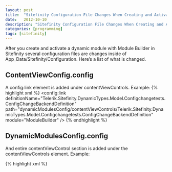 ```yaml
---
layout: post
title:  "Sitefinity Configuration File Changes When Creating and Activating a Dynamic Module"
date:   2012-10-10
description: "Sitefinity Configuration File Changes When Creating and Activating a Dynamic Module"
categories: [programming]
tags: [sitefinity]
---
```

After you create and activate a dynamic module with Module Builder in Sitefinity several configuration files are changes inside of App_Data/Sitefinity/Configuration.  Here’s a list of what is changed.

## ContentViewConfig.config
A config:link element is added under contentViewControls.  Example:
{% highlight xml %}
<config:link definitionName="Telerik.Sitefinity.DynamicTypes.Model.Configchangetests.ConfigChangeBackendDefinition" path="dynamicModulesConfig/contentViewControls/Telerik.Sitefinity.DynamicTypes.Model.Configchangetests.ConfigChangeBackendDefinition" module="ModuleBuilder" />
{% endhighlight %}

## DynamicModulesConfig.config
And entire contentViewControl section is added under the contentViewControls element. Example:

{% highlight xml %}
<contentViewControl contentType="Telerik.Sitefinity.DynamicTypes.Model.Configchangetests.ConfigChange" managerType="Telerik.Sitefinity.DynamicModules.DynamicModuleManager, Telerik.Sitefinity" useWorkflow="True" definitionName="Telerik.Sitefinity.DynamicTypes.Model.Configchangetests.ConfigChangeBackendDefinition">
<views>
<view gridCssClass="sfPagesTreeview" searchFields="Title" doNotBindOnClientWhenPageIsLoaded="False" allowPaging="True" allowUrlQueries="True" disableSorting="False" itemsPerPage="50" canUsersSetItemsPerPage="False" sortExpression="LastModified DESC" detailsPageId="00000000-0000-0000-0000-000000000000" webServiceBaseUrl="~/Sitefinity/Services/DynamicModules/Data.svc/" templateEvaluationMode="None" itemsParentId="00000000-0000-0000-0000-000000000000" renderLinksInMasterView="True" enableSocialSharing="False" displayMode="Read" useWorkflow="True" title="Config changes" viewType="Telerik.Sitefinity.DynamicModules.Web.UI.Backend.DynamicContentMasterGridView" viewName="Config changeBackendList" type:this="Telerik.Sitefinity.Web.UI.ContentUI.Views.Backend.Master.Config.MasterGridViewElement, Telerik.Sitefinity">
<decisionScreens>
<add decisionType="NoItemsExist" displayed="False" messageText="No config changes have been created yet" messageType="Neutral" name="NoItemsExistScreen">
<actions>
<add commandName="create" commandButtonType="Create" isFilter="False" permissionSet="Configchangetests-ConfigChange" actionName="Create" relatedSecuredObjectTypeName="Telerik.Sitefinity.DynamicModules.Builder.Model.DynamicModuleType" relatedSecuredObjectId="95f17af4-12b4-491f-bfbd-f4cf8c02c0b0" cssClass="sfCreateItem" text="Create a config change" wrapperTagKey="Unknown" isSeparator="False" name="Create" />
</actions>
</add>
</decisionScreens>
<dialogs>
<add name="ContentViewInsertDialog" openOnCommand="create" height="100%" width="100%" initialBehaviors="Maximize" behaviors="None" autoSizeBehaviors="Default" isfullscreen="False" visiblestatusbar="False" visibletitlebar="False" params="?ControlDefinitionName=Telerik.Sitefinity.DynamicTypes.Model.Configchangetests.ConfigChangeBackendDefinition&amp;ViewName=Config changeBackendInsertView" ismodal="False" destroyOnClose="False" ReloadOnShow="False" cssclass="sfMaximizedWindow" id="ContentViewInsertDialog on create" />
<add name="ContentViewEditDialog" openOnCommand="edit" height="100%" width="100%" initialBehaviors="Maximize" behaviors="None" autoSizeBehaviors="Default" isfullscreen="False" visiblestatusbar="False" visibletitlebar="False" params="?ControlDefinitionName=Telerik.Sitefinity.DynamicTypes.Model.Configchangetests.ConfigChangeBackendDefinition&amp;ViewName=Config changeBackendEditView&amp;Id={{Id}}" ismodal="False" destroyOnClose="False" ReloadOnShow="False" cssclass="sfMaximizedWindow" id="ContentViewEditDialog on edit" />
<add name="ContentViewEditDialog" openOnCommand="preview" height="100%" width="100%" initialBehaviors="Maximize" behaviors="None" autoSizeBehaviors="Default" isfullscreen="False" visiblestatusbar="False" visibletitlebar="False" params="?ControlDefinitionName=Telerik.Sitefinity.DynamicTypes.Model.Configchangetests.ConfigChangeBackendDefinition&amp;ViewName=Config changeBackendPreviewView" ismodal="False" destroyOnClose="False" ReloadOnShow="False" cssclass="sfMaximizedWindow" id="ContentViewEditDialog on preview" />
<add name="ModulePermissionsDialog" openOnCommand="permissions" height="100%" width="100%" initialBehaviors="Maximize" behaviors="None" autoSizeBehaviors="Default" isfullscreen="False" visiblestatusbar="False" visibletitlebar="False" params="?moduleName=ModuleBuilder&amp;typeName=Telerik.Sitefinity.DynamicModules.Builder.Model.DynamicModuleType&amp;securedObjectId=95f17af4-12b4-491f-bfbd-f4cf8c02c0b0&amp;backLabelText=Back to items&amp;title=Permissions&amp;permissionSetName=Configchangetests-ConfigChange" ismodal="False" destroyOnClose="False" ReloadOnShow="False" cssclass="sfMaximizedWindow" id="ModulePermissionsDialog on permissions" />
</dialogs>
<viewModes>
<add EnableDragAndDrop="False" EnableInitialExpanding="False" Name="Grid" type:this="Telerik.Sitefinity.Web.UI.ContentUI.Views.Backend.Master.Config.GridViewModeElement, Telerik.Sitefinity">
<columns>
<add clientTemplate="&lt;a sys:href=’javascript:void(0);’ sys:class=&quot;{{ ‘sf_binderCommand_edit sfItemTitle sf’ + Lifecycle.WorkflowStatus.replace(‘ ‘,”).toLowerCase()}}&quot;&gt;&lt;strong&gt;{{Title}}&lt;/strong&gt;&lt;span class=’sfStatusLocation’&gt;{{Lifecycle.WorkflowStatus}}&lt;/span&gt;&lt;/a&gt;" headerCssClass="sfTitleCol" headerText="Title" itemCssClass="sfTitleCol" width="0" disableSorting="False" name="Title" type:this="Telerik.Sitefinity.Web.UI.ContentUI.Views.Backend.Master.Config.DataColumnElement, Telerik.Sitefinity" />
<add headerCssClass="sfMoreActions" headerText="Actions" itemCssClass="sfMoreActions" width="0" disableSorting="False" name="Actions" type:this="Telerik.Sitefinity.Web.UI.ContentUI.Views.Backend.Master.Config.ActionMenuColumnElement, Telerik.Sitefinity">
<mainAction commandButtonType="Standard" isFilter="False" wrapperTagKey="Unknown" isSeparator="False" />
<menuItems>
<menuItem commandName="delete" commandButtonType="Standard" isFilter="False" cssClass="sfDeleteItm" text="Delete" wrapperTagKey="Li" widgetType="Telerik.Sitefinity.Web.UI.Backend.Elements.Widgets.CommandWidget" isSeparator="False" name="Delete" type:this="Telerik.Sitefinity.Web.UI.Backend.Elements.Config.CommandWidgetElement, Telerik.Sitefinity" />
</menuItems>
</add>
<add clientTemplate="&lt;span&gt;{{Author}}&lt;/span&gt;" resourceClassId="Labels" headerCssClass="sfAuthor" headerText="Author" itemCssClass="sfAuthor" width="0" disableSorting="False" name="Author" type:this="Telerik.Sitefinity.Web.UI.ContentUI.Views.Backend.Master.Config.DataColumnElement, Telerik.Sitefinity" />
<add clientTemplate="&lt;span&gt;{{ (PublicationDate) ? PublicationDate.sitefinityLocaleFormat(‘dd MMM, yyyy hh:mm:ss’): ‘-‘ }}&lt;/span&gt;" resourceClassId="ModuleBuilderResources" headerCssClass="sfDateAndHour" headerText="PublicationDate" itemCssClass="sfDateAndHour" width="0" disableSorting="False" name="PublicationDate" type:this="Telerik.Sitefinity.Web.UI.ContentUI.Views.Backend.Master.Config.DataColumnElement, Telerik.Sitefinity" />
</columns>
</add>
</viewModes>
<links>
<add navigateUrl="[node:70aef8e7-1bf8-49d0-a7c9-21b90fb9c7a6]/fa2e4a73-929b-4050-a4ac-6030808f41cf" commandName="goBackToContentTypes" name="NavigateToContentTypesLink" />
</links>
<toolbar wrapperTagKey="Unknown">
<sections>
<section titleWrapperTagKey="Unknown" wrapperTagKey="Unknown" visible="True" name="toolbar">
<items>
<item commandName="create" commandButtonType="Create" isFilter="False" permissionSet="Configchangetests-ConfigChange" actionName="Create" relatedSecuredObjectTypeName="Telerik.Sitefinity.DynamicModules.Builder.Model.DynamicModuleType" relatedSecuredObjectId="95f17af4-12b4-491f-bfbd-f4cf8c02c0b0" cssClass="sfMainAction" text="Create a Config change" wrapperTagKey="Unknown" widgetType="Telerik.Sitefinity.Web.UI.Backend.Elements.Widgets.CommandWidget" isSeparator="False" name="CreateItemWidget" type:this="Telerik.Sitefinity.Web.UI.Backend.Elements.Config.CommandWidgetElement, Telerik.Sitefinity" />
<item commandName="groupDelete" commandButtonType="Standard" isFilter="False" permissionSet="Configchangetests-ConfigChange" actionName="Delete" relatedSecuredObjectTypeName="Telerik.Sitefinity.DynamicModules.Builder.Model.DynamicModuleType" relatedSecuredObjectId="95f17af4-12b4-491f-bfbd-f4cf8c02c0b0" text="Delete" wrapperTagKey="Unknown" widgetType="Telerik.Sitefinity.Web.UI.Backend.Elements.Widgets.CommandWidget" isSeparator="False" name="DeleteItemWidget" type:this="Telerik.Sitefinity.Web.UI.Backend.Elements.Config.CommandWidgetElement, Telerik.Sitefinity" />
<item text="More actions" wrapperTagKey="Li" widgetType="Telerik.Sitefinity.Web.UI.Backend.Elements.Widgets.ActionMenuWidget" isSeparator="False" name="MoreActionsItemWidget" type:this="Telerik.Sitefinity.Web.UI.Backend.Elements.Config.ActionMenuWidgetElement, Telerik.Sitefinity">
<mainAction commandButtonType="Standard" isFilter="False" wrapperTagKey="Unknown" isSeparator="False" />
<menuItems>
<item commandName="groupPublish" commandButtonType="Standard" isFilter="False" cssClass="sfPublishItm" text="Publish" wrapperTagKey="Unknown" isSeparator="False" name="PublishItemWidget" type:this="Telerik.Sitefinity.Web.UI.Backend.Elements.Config.CommandWidgetElement, Telerik.Sitefinity" />
<item commandName="groupUnpublish" commandButtonType="Standard" isFilter="False" cssClass="sfUnpublishItm" text="Unpublish" wrapperTagKey="Unknown" isSeparator="False" name="UnpublishItemWidget" type:this="Telerik.Sitefinity.Web.UI.Backend.Elements.Config.CommandWidgetElement, Telerik.Sitefinity" />
</menuItems>
</item>
<item persistentTypeToSearch="Telerik.Sitefinity.GenericContent.Model.Content" mode="NotSet" commandName="search" commandButtonType="Standard" isFilter="False" text="Search" wrapperTagKey="Unknown" widgetType="Telerik.Sitefinity.Web.UI.Backend.Elements.Widgets.SearchWidget" isSeparator="False" name="SearchItemWidget" type:this="Telerik.Sitefinity.Web.UI.Backend.Elements.Config.SearchWidgetElement, Telerik.Sitefinity" />
</items>
</section>
</sections>
</toolbar>
<sidebar title="Manage Config changes" wrapperTagKey="Unknown">
<sections>
<section title="Filter Config change" titleWrapperTagKey="Unknown" wrapperTagKey="Unknown" cssClass="sfFirst sfWidgetsList sfSeparator sfModules" visible="True" name="Filter">
<items>
<item commandName="showAllItems" commandButtonType="SimpleLinkButton" isFilter="False" buttonCssClass="sfSel" text="All Config changes" wrapperTagKey="Unknown" widgetType="Telerik.Sitefinity.Web.UI.Backend.Elements.Widgets.CommandWidget" isSeparator="False" name="AllItems" type:this="Telerik.Sitefinity.Web.UI.Backend.Elements.Config.CommandWidgetElement, Telerik.Sitefinity" />
<item commandName="showMyItems" commandButtonType="SimpleLinkButton" isFilter="False" text="My Config change" wrapperTagKey="Unknown" widgetType="Telerik.Sitefinity.Web.UI.Backend.Elements.Widgets.CommandWidget" isSeparator="False" name="MyItems" type:this="Telerik.Sitefinity.Web.UI.Backend.Elements.Config.CommandWidgetElement, Telerik.Sitefinity" />
</items>
</section>
<section title="Settings" titleWrapperTagKey="Unknown" wrapperTagKey="Unknown" cssClass="sfWidgetsList sfSettings" resourceClassId="ModuleBuilderResources" visible="True" name="Settings">
<items>
<item commandName="goBackToContentTypes" commandButtonType="SimpleLinkButton" isFilter="False" text="Content types" wrapperTagKey="Span" widgetType="Telerik.Sitefinity.Web.UI.Backend.Elements.Widgets.CommandWidget" isSeparator="False" name="NavigateToContentTypes" type:this="Telerik.Sitefinity.Web.UI.Backend.Elements.Config.CommandWidgetElement, Telerik.Sitefinity" />
<item commandName="permissions" commandButtonType="SimpleLinkButton" isFilter="False" text="Permissions" resourceclassid="ModuleBuilderResources" wrapperTagKey="Unknown" widgetType="Telerik.Sitefinity.Web.UI.Backend.Elements.Widgets.CommandWidget" isSeparator="False" name="Permissions" type:this="Telerik.Sitefinity.Web.UI.Backend.Elements.Config.CommandWidgetElement, Telerik.Sitefinity" />
</items>
</section>
</sections>
</sidebar>
<contextBar wrapperTagKey="Unknown" />
<scripts>
<script scriptLocation="Telerik.Sitefinity.Resources.Scripts.jquery.shorten.js, Telerik.Sitefinity.Resources" />
<script loadMethodName="OnModuleMasterViewLoaded" scriptLocation="Telerik.Sitefinity.DynamicModules.Web.UI.Backend.Script.MasterGridViewGeneratorExtensions.js, Telerik.Sitefinity" />
</scripts>
<commentsSettingsDefinition postRights="None" />
</view>
<view showTopToolbar="True" webServiceBaseUrl="~/Sitefinity/Services/DynamicModules/Data.svc/?itemType=Telerik.Sitefinity.DynamicTypes.Model.Configchangetests.ConfigChange" showNavigation="False" createBlankItem="True" unlockDetailItemOnExit="True" isToRenderTranslationView="False" doNotUseContentItemContext="False" multilingualMode="Automatic" showSections="True" masterPageId="00000000-0000-0000-0000-000000000000" dataItemId="00000000-0000-0000-0000-000000000000" enableSocialSharing="False" displayMode="Write" useWorkflow="True" title="Create a Config change" viewType="Telerik.Sitefinity.DynamicModules.Web.UI.Backend.DynamicContentDetailFormView" viewName="Config changeBackendInsertView" type:this="Telerik.Sitefinity.Web.UI.ContentUI.Views.Backend.Master.Config.DetailFormViewElement, Telerik.Sitefinity">
<toolbar wrapperTagKey="Unknown">
<sections>
<section titleWrapperTagKey="Unknown" wrapperTagKey="Div" cssClass="sfWorkflowMenuWrp" visible="True" name="BackendForm">
<items>
<item commandName="save" commandButtonType="Save" isFilter="False" text="Create Config change" wrapperTagKey="Span" widgetType="Telerik.Sitefinity.Web.UI.Backend.Elements.Widgets.CommandWidget" isSeparator="False" name="SaveChangesWidgetElement" type:this="Telerik.Sitefinity.Web.UI.Backend.Elements.Config.CommandWidgetElement, Telerik.Sitefinity" />
<item commandName="cancel" commandButtonType="Cancel" isFilter="False" text="Back to Press Releases" wrapperTagKey="Span" widgetType="Telerik.Sitefinity.Web.UI.Backend.Elements.Widgets.CommandWidget" isSeparator="False" name="CancelWidgetElement" type:this="Telerik.Sitefinity.Web.UI.Backend.Elements.Config.CommandWidgetElement, Telerik.Sitefinity" />
<item commandName="preview" commandButtonType="Standard" isFilter="False" text="Preview" resourceclassid="Labels" wrapperTagKey="Span" widgetType="Telerik.Sitefinity.Web.UI.Backend.Elements.Widgets.CommandWidget" isSeparator="False" name="PreviewWidgetElement" type:this="Telerik.Sitefinity.Web.UI.Backend.Elements.Config.CommandWidgetElement, Telerik.Sitefinity" />
</items>
</section>
</sections>
</toolbar>
<sections>
<sections cssClass="sfFirstForm" wrapperTag="Div" isHiddenInTranslationMode="False" name="MainSection">
<fields>
<field rows="1" id="TitleControl" dataFieldName="Title" displayMode="Write" wrapperTag="Li" title="Title" fieldType="Telerik.Sitefinity.Web.UI.Fields.TextField" cssClass="sfFormSeparator" fieldName="Title" type:this="Telerik.Sitefinity.Web.UI.Fields.Config.TextFieldDefinitionElement, Telerik.Sitefinity">
<expandableDefinition expanded="True" />
<validator expectedFormat="None" maxLength="0" minLength="0" required="True" maxLengthViolationMessage="The input is too long" messageCssClass="sfError" minLengthViolationMessage="The input is too short" requiredViolationMessage="This field is required!" validateIfInvisible="True" />
</field>
</fields>
<expandableDefinition expanded="True" />
</sections>
<sections cssClass="sfExpandableForm" title="More Options" wrapperTag="Div" isHiddenInTranslationMode="False" name="MoreOptions">
<fields>
<field regularExpressionFilter="[^\p{L}\-\!\$\(\)\=\@\d_\’\.]+|\.+$" replaceWith="-" mirroredControlId="TitleControl" enableChangeButton="True" toLower="True" trim="True" rows="1" id="UrlNameFieldControl" dataFieldName="UrlName.PersistedValue" displayMode="Write" wrapperTag="Li" title="UrlNameTitle" example="UrlNameExample" fieldType="Telerik.Sitefinity.Web.UI.Fields.MirrorTextField" resourceClassId="ModuleBuilderResources" cssClass="sfFormSeparator" fieldName="UrlName" type:this="Telerik.Sitefinity.Web.UI.Fields.Config.MirrorTextFieldElement, Telerik.Sitefinity">
<expandableDefinition expanded="True" />
<validator expectedFormat="None" maxLength="-1" minLength="-1" regularExpression="^[\p{L}\-\!\$\(\)\=\@\d_\’~\.]*[\p{L}\-\!\$\(\)\=\@\d_\’~]+$" required="True" messageCssClass="sfError" regularExpressionViolationMessage="The URL contains invalid symbols." requiredViolationMessage="Url name cannot be empty." validateIfInvisible="True" />
</field>
</fields>
<expandableDefinition expanded="False" />
</sections>
<sections cssClass="sfItemReadOnlyInfo" wrapperTag="Div" isHiddenInTranslationMode="False" name="SidebarSection">
<fields>
<field displayMode="Write" wrapperTag="Li" fieldType="Telerik.Sitefinity.Web.UI.Fields.ContentWorkflowStatusInfoField" fieldName="ItemWorkflowStatusInfoField" type:this="Telerik.Sitefinity.Web.UI.Fields.Config.ContentWorkflowStatusInfoFieldElement, Telerik.Sitefinity">
<validator expectedFormat="None" maxLength="-1" minLength="-1" required="False" validateIfInvisible="True" />
<expandableDefinition expanded="True" />
</field>
</fields>
<expandableDefinition expanded="True" />
</sections>
</sections>
<commentsSettingsDefinition postRights="None" />
</view>
<view showTopToolbar="False" webServiceBaseUrl="~/Sitefinity/Services/DynamicModules/Data.svc/?itemType=Telerik.Sitefinity.DynamicTypes.Model.Configchangetests.ConfigChange" showNavigation="True" createBlankItem="True" unlockDetailItemOnExit="True" doNotUseContentItemContext="False" multilingualMode="Automatic" showSections="True" masterPageId="00000000-0000-0000-0000-000000000000" dataItemId="00000000-0000-0000-0000-000000000000" enableSocialSharing="False" displayMode="Read" useWorkflow="False" title="Preview a Config change" viewType="Telerik.Sitefinity.DynamicModules.Web.UI.Backend.DynamicContentDetailFormView" viewName="Config changeBackendPreviewView" type:this="Telerik.Sitefinity.Web.UI.ContentUI.Views.Backend.Master.Config.DetailFormViewElement, Telerik.Sitefinity">
<toolbar wrapperTagKey="Unknown" />
<sections>
<sections cssClass="sfFirstForm" wrapperTag="Div" isHiddenInTranslationMode="False" name="MainSection">
<fields>
<field rows="1" id="TitleControl" dataFieldName="Title" displayMode="Read" wrapperTag="Li" title="Title" fieldType="Telerik.Sitefinity.Web.UI.Fields.TextField" cssClass="sfFormSeparator" fieldName="Title" type:this="Telerik.Sitefinity.Web.UI.Fields.Config.TextFieldDefinitionElement, Telerik.Sitefinity">
<expandableDefinition expanded="True" />
<validator expectedFormat="None" maxLength="0" minLength="0" required="True" maxLengthViolationMessage="The input is too long" messageCssClass="sfError" minLengthViolationMessage="The input is too short" requiredViolationMessage="This field is required!" validateIfInvisible="True" />
</field>
</fields>
<expandableDefinition expanded="True" />
</sections>
<sections cssClass="sfExpandableForm" title="More Options" wrapperTag="Div" isHiddenInTranslationMode="False" name="MoreOptions">
<fields>
<field regularExpressionFilter="[^\p{L}\-\!\$\(\)\=\@\d_\’\.]+|\.+$" replaceWith="-" mirroredControlId="TitleControl" enableChangeButton="True" toLower="True" trim="True" rows="1" id="UrlNameFieldControl" dataFieldName="UrlName.PersistedValue" displayMode="Read" wrapperTag="Li" title="UrlNameTitle" example="UrlNameExample" fieldType="Telerik.Sitefinity.Web.UI.Fields.MirrorTextField" resourceClassId="ModuleBuilderResources" cssClass="sfFormSeparator" fieldName="UrlName" type:this="Telerik.Sitefinity.Web.UI.Fields.Config.MirrorTextFieldElement, Telerik.Sitefinity">
<expandableDefinition expanded="True" />
<validator expectedFormat="None" maxLength="-1" minLength="-1" regularExpression="^[\p{L}\-\!\$\(\)\=\@\d_\’~\.]*[\p{L}\-\!\$\(\)\=\@\d_\’~]+$" required="True" messageCssClass="sfError" regularExpressionViolationMessage="The URL contains invalid symbols." requiredViolationMessage="Url name cannot be empty." validateIfInvisible="True" />
</field>
</fields>
<expandableDefinition expanded="False" />
</sections>
</sections>
<commentsSettingsDefinition postRights="None" />
</view>
<view showTopToolbar="True" webServiceBaseUrl="~/Sitefinity/Services/DynamicModules/Data.svc/?itemType=Telerik.Sitefinity.DynamicTypes.Model.Configchangetests.ConfigChange" showNavigation="False" createBlankItem="True" unlockDetailItemOnExit="True" isToRenderTranslationView="False" doNotUseContentItemContext="False" multilingualMode="Automatic" showSections="True" masterPageId="00000000-0000-0000-0000-000000000000" dataItemId="00000000-0000-0000-0000-000000000000" enableSocialSharing="False" displayMode="Write" useWorkflow="True" title="Edit a Config change" viewType="Telerik.Sitefinity.DynamicModules.Web.UI.Backend.DynamicContentDetailFormView" viewName="Config changeBackendEditView" type:this="Telerik.Sitefinity.Web.UI.ContentUI.Views.Backend.Master.Config.DetailFormViewElement, Telerik.Sitefinity">
<toolbar wrapperTagKey="Unknown">
<sections>
<section titleWrapperTagKey="Unknown" wrapperTagKey="Div" cssClass="sfWorkflowMenuWrp" visible="True" name="BackendForm">
<items>
<item commandName="save" commandButtonType="Save" isFilter="False" text="Create Config change" wrapperTagKey="Span" widgetType="Telerik.Sitefinity.Web.UI.Backend.Elements.Widgets.CommandWidget" isSeparator="False" name="SaveChangesWidgetElement" type:this="Telerik.Sitefinity.Web.UI.Backend.Elements.Config.CommandWidgetElement, Telerik.Sitefinity" />
<item commandName="cancel" commandButtonType="Cancel" isFilter="False" text="Back to Press Releases" wrapperTagKey="Span" widgetType="Telerik.Sitefinity.Web.UI.Backend.Elements.Widgets.CommandWidget" isSeparator="False" name="CancelWidgetElement" type:this="Telerik.Sitefinity.Web.UI.Backend.Elements.Config.CommandWidgetElement, Telerik.Sitefinity" />
<item commandName="preview" commandButtonType="Standard" isFilter="False" text="Preview" resourceclassid="Labels" wrapperTagKey="Span" widgetType="Telerik.Sitefinity.Web.UI.Backend.Elements.Widgets.CommandWidget" isSeparator="False" name="PreviewWidgetElement" type:this="Telerik.Sitefinity.Web.UI.Backend.Elements.Config.CommandWidgetElement, Telerik.Sitefinity" />
</items>
</section>
</sections>
</toolbar>
<sections>
<sections cssClass="sfFirstForm" wrapperTag="Div" isHiddenInTranslationMode="False" name="MainSection">
<fields>
<field rows="1" id="TitleControl" dataFieldName="Title" displayMode="Write" wrapperTag="Li" title="Title" fieldType="Telerik.Sitefinity.Web.UI.Fields.TextField" cssClass="sfFormSeparator" fieldName="Title" type:this="Telerik.Sitefinity.Web.UI.Fields.Config.TextFieldDefinitionElement, Telerik.Sitefinity">
<expandableDefinition expanded="True" />
<validator expectedFormat="None" maxLength="0" minLength="0" required="True" maxLengthViolationMessage="The input is too long" messageCssClass="sfError" minLengthViolationMessage="The input is too short" requiredViolationMessage="This field is required!" validateIfInvisible="True" />
</field>
</fields>
<expandableDefinition expanded="True" />
</sections>
<sections cssClass="sfExpandableForm" title="More Options" wrapperTag="Div" isHiddenInTranslationMode="False" name="MoreOptions">
<fields>
<field regularExpressionFilter="[^\p{L}\-\!\$\(\)\=\@\d_\’\.]+|\.+$" replaceWith="-" mirroredControlId="TitleControl" enableChangeButton="True" toLower="True" trim="True" rows="1" id="UrlNameFieldControl" dataFieldName="UrlName.PersistedValue" displayMode="Write" wrapperTag="Li" title="UrlNameTitle" example="UrlNameExample" fieldType="Telerik.Sitefinity.Web.UI.Fields.MirrorTextField" resourceClassId="ModuleBuilderResources" cssClass="sfFormSeparator" fieldName="UrlName" type:this="Telerik.Sitefinity.Web.UI.Fields.Config.MirrorTextFieldElement, Telerik.Sitefinity">
<expandableDefinition expanded="True" />
<validator expectedFormat="None" maxLength="-1" minLength="-1" regularExpression="^[\p{L}\-\!\$\(\)\=\@\d_\’~\.]*[\p{L}\-\!\$\(\)\=\@\d_\’~]+$" required="True" messageCssClass="sfError" regularExpressionViolationMessage="The URL contains invalid symbols." requiredViolationMessage="Url name cannot be empty." validateIfInvisible="True" />
</field>
</fields>
<expandableDefinition expanded="False" />
</sections>
<sections cssClass="sfItemReadOnlyInfo" wrapperTag="Div" isHiddenInTranslationMode="False" name="SidebarSection">
<fields>
<field displayMode="Write" wrapperTag="Li" fieldType="Telerik.Sitefinity.Web.UI.Fields.ContentWorkflowStatusInfoField" fieldName="ItemWorkflowStatusInfoField" type:this="Telerik.Sitefinity.Web.UI.Fields.Config.ContentWorkflowStatusInfoFieldElement, Telerik.Sitefinity">
<validator expectedFormat="None" maxLength="-1" minLength="-1" required="False" validateIfInvisible="True" />
<expandableDefinition expanded="True" />
</field>
</fields>
<expandableDefinition expanded="True" />
</sections>
</sections>
<commentsSettingsDefinition postRights="None" />
</view>
</views>
</contentViewControl>
{% endhighlight %}

## SecurityConfig.config
A permission element is added underneath the permissions node. Example:
{% highlight xml %}
<permission title="Config changes permissions" description="Represents the most common application security permissions." loginUrl="~/Sitefinity/Login" ajaxLoginUrl="~/Sitefinity/Login/Ajax" name="Configchangetests-ConfigChange">
<actions>
<add title="View Config changes" description="Allows or denies viewing Config changes." type="View" name="View" />
<add title="Create Config changes" description="Allows or denies the creation of new Config changes." type="Create" name="Create" />
<add title="Modify Config changes" description="Allows or denies changes to existing Config changes." type="Modify" name="Modify" />
<add title="Delete Config changes" description="Allows or denies deleting Config changes." type="Delete" name="Delete" />
<add title="Change a Config changes permissions" description="Allows or denies changing the permissions of Config changes." type="ChangePermissions" name="ChangePermissions" />
</actions>
</permission>
{% endhighlight %}

## ToolboxesConfig.config
A tool is added in the tools section. Example:
{% highlight xml %}
<add enabled="True" type="Telerik.Sitefinity.DynamicModules.Web.UI.Frontend.DynamicContentView, Telerik.Sitefinity" title="Config changes" cssClass="sfNewsViewIcn" moduleName="Config change tests" DynamicContentTypeName="Telerik.Sitefinity.DynamicTypes.Model.Configchangetests.ConfigChange" DefaultMasterTemplateKey="844f4eff-9a33-4799-84e5-2973d7a3db9b" DefaultDetailTemplateKey="7fd83546-0785-4050-998f-06428e7c6fa1" visibilityMode="None" name="Telerik.Sitefinity.DynamicTypes.Model.Configchangetests.ConfigChange" />
{% endhighlight %}

## WorkflowConfig.config
A workflow type is added in the workflowTypes section. Example:
{% highlight xml %}
<add title="Config change" moduleName="Config change tests" contentType="Telerik.Sitefinity.DynamicTypes.Model.Configchangetests.ConfigChange" />
{% endhighlight %}

## Deactivation
No configuration changes are made in the Sitefinity configuration files when you just deactivate a dynamic module with Module Builder.

Interestingly, when you delete a dynamic module, all of the changes mentioned above are completely reverted EXCEPT the ContentViewConfig.config file. It keeps the config:link element that was added when you added and activated the dynamic module originally. This is curious as it points to a configuration element in DynamicModulesConfig.config that is removed when you delete the dynamic module.
